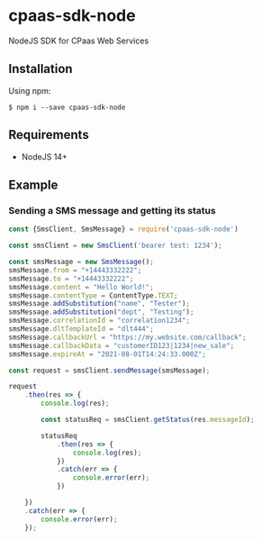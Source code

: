 # cpaas-sdk-node

NodeJS SDK for CPaas Web Services

## Installation
Using npm:
```shell
$ npm i --save cpaas-sdk-node
```

## Requirements

- NodeJS 14+

## Example

### Sending a SMS message and getting its status
```js
const {SmsClient, SmsMessage} = require('cpaas-sdk-node')

const smsClient = new SmsClient('bearer test: 1234');

const smsMessage = new SmsMessage();
smsMessage.from = "+14443332222";
smsMessage.to = "+14443332222";
smsMessage.content = "Hello World!";
smsMessage.contentType = ContentType.TEXT;
smsMessage.addSubstitution("name", "Tester");
smsMessage.addSubstitution("dept", "Testing");
smsMessage.correlationId = "correlation1234";
smsMessage.dltTemplateId = "dlt444";
smsMessage.callbackUrl = "https://my.website.com/callback";
smsMessage.callbackData = "customerID123|1234|new_sale";
smsMessage.expireAt = "2021-08-01T14:24:33.000Z";

const request = smsClient.sendMessage(smsMessage);

request
    .then(res => {
        console.log(res);

        const statusReq = smsClient.getStatus(res.messageId);

        statusReq
            .then(res => {
                console.log(res);
            })
            .catch(err => {
                console.error(err);
            })

    })
    .catch(err => {
        console.error(err);
    });
```